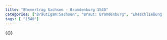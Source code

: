 ```yaml
---
title: "Ehevertrag Sachsen - Brandenburg 1540"
categories: ["Bräutigam:Sachsen", "Braut: Brandenburg", "Eheschließung vollzogen?:Nein", "verschiedenkonfessionelle Ehe?:Nein", "Dynastie Bräutigam:Wettin (Albertiner)", "Akteur Bräutigam:Wettin (Albertiner)", "Akteur Braut:Hohenzollern", "Textbezug?:nein", "Ständisch?:nein", "Ratifikation?:ja", "Sonstiges?:nein", "Bräutigam:Sachsen", "Braut: Brandenburg"]
tags: [ "1540"]
---
```

<!--more-->
{{<v183>}}